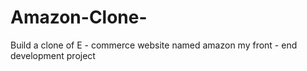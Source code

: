 # Amazon-Clone-
Build a clone of E - commerce website named amazon my front - end development project 
